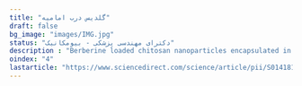 ```yaml
---
title: "گلدیس درب امامیه"
draft: false
bg_image: "images/IMG.jpg"
status: "دکترای مهندسی پزشکی - بیومکانیک"
description : "Berberine loaded chitosan nanoparticles encapsulated in polysaccharide-based hydrogel for the repair of spinal cord"
oindex: "4"
lastarticle: "https://www.sciencedirect.com/science/article/pii/S0141813021006401"
---
```

